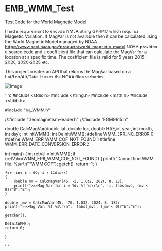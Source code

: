 # EMB_WMM_Test
Test Code for the World Magnetic Model

I had a requirement to encode NMEA string GPRMC which requires Magnetic Variation. 
If MagVar is not available then it can be calculated using the World Magnetic Model managed by NOAA.
https://www.ncei.noaa.gov/products/world-magnetic-model
NOAA provides c source code and a coefficient file that can calculate the MagVar for a location at a specific time.
The coefficient file is valid for 5 years 2015-2020, 2020-2025 etc.

This project creates an API that returns the MagVar based on a Lat/Lon/Alt/Date.
It uses the NOAA files verbatim.


![image](https://github.com/user-attachments/assets/b136454a-90dd-42a0-9ea3-34b316faf611)


'''c
#include <stdio.h>
#include <string.h>
#include <math.h>
#include <stdlib.h>

#include "bg_WMM.h"

//#include "GeomagnetismHeader.h"
//#include "EGM9615.h"

double CalcMagVar(double lat, double lon, double HAE,int year, int month, int day);
int InitWMM();
int DeInitWMM();
#define WMM_ERR_NO_ERROR 0
#define WMM_ERR_WMM_COF_NOT_FOUND 1
#define WMM_ERR_DATE_CONVERSION_ERROR 2

int main()
{
	int retVal =InitWMM();
	if (retVal==WMM_ERR_WMM_COF_NOT_FOUND) {
		printf("Cannot find WMM file: %s\r\n","WMM.COF");
        getch();
        return  -1;
	}

	for (int i = 69; i < 110;i++)
	{
		double mv = CalcMagVar(45, -i, 1.032, 2024, 8, 18);
		printf(">>>Mag Var for i = %d: %f %s\r\n", -i, fabs(mv), (mv < 0)?"W":"E");
	}

	double _mv = CalcMagVar(45, -70, 1.032, 2024, 8, 18);
	printf(">>>Mag Var: %f %s\r\n",  fabs(_mv), (_mv < 0)?"W":"E");

	getchar();

	DeInitWMM();
	return 0;
}

'''
